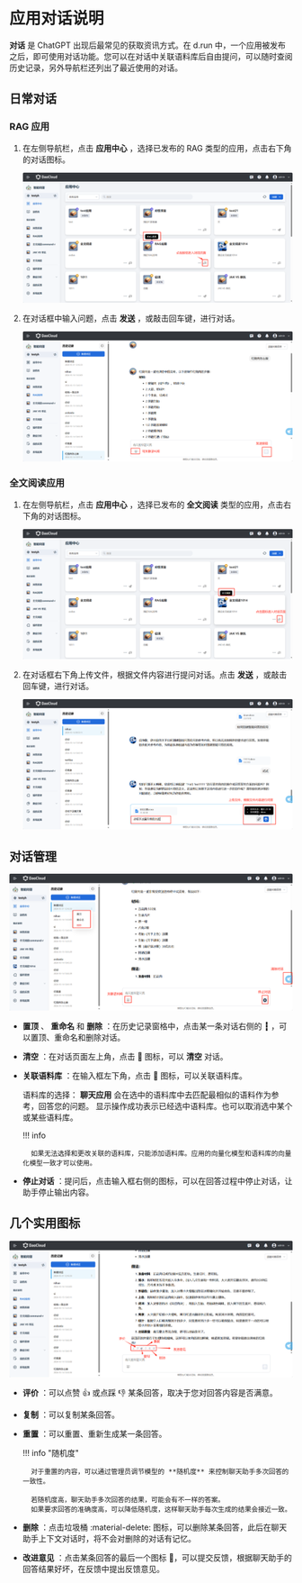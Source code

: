 # 应用对话说明

**对话** 是 ChatGPT 出现后最常见的获取资讯方式。在 d.run 中，一个应用被发布之后，即可使用对话功能。您可以在对话中关联语料库后自由提问，可以随时查阅历史记录，另外导航栏还列出了最近使用的对话。

## 日常对话

### RAG 应用

1. 在左侧导航栏，点击 **应用中心** ，选择已发布的 RAG 类型的应用，点击右下角的对话图标。

    ![点击对话图标](../../images/chat01.jpg)

2. 在对话框中输入问题，点击 **发送** ，或敲击回车键，进行对话。

    ![聊天](../../images/chat02.jpg)

### 全文阅读应用

1. 在左侧导航栏，点击 **应用中心** ，选择已发布的 **全文阅读** 类型的应用，点击右下角的对话图标。

    ![点击对话图标](../../images/chat03.jpg)

2. 在对话框右下角上传文件，根据文件内容进行提问对话。点击 **发送** ，或敲击回车键，进行对话。

    ![聊天](../../images/chat04.jpg)

## 对话管理

![manage](../images/manage.jpg)

- **置顶** 、 **重命名** 和 **删除** ：在历史记录窗格中，点击某一条对话右侧的 **┇** ，可以置顶、重命名和删除对话。
- **清空** ：在对话页面左上角，点击 🧹 图标，可以 **清空** 对话。
- **关联语料库** ：在输入框左下角，点击 📖 图标，可以关联语料库。

    语料库的选择： **聊天应用** 会在选中的语料库中去匹配最相似的语料作为参考，回答您的问题。
    显示操作成功表示已经选中语料库。也可以取消选中某个或某些语料库。

    !!! info

        如果无法选择和更改关联的语料库，只能添加语料库。应用的向量化模型和语料库的向量化模型一致才可以使用。

- **停止对话** ：提问后，点击输入框右侧的图标，可以在回答过程中停止对话，让助手停止输出内容。

## 几个实用图标

![page-function](../images/page-function.jpg)

- **评价** ：可以点赞 👍 或点踩 👎 某条回答，取决于您对回答内容是否满意。
- **复制** ：可以复制某条回答。
- **重置** ：可以重置、重新生成某一条回答。

    !!! info "随机度"

        对于重置的内容，可以通过管理员调节模型的 **随机度** 来控制聊天助手多次回答的一致性。

        若随机度高，聊天助手多次回答的结果，可能会有不一样的答案。
        如果要求回答的准确度高，可以降低随机度，这样聊天助手每次生成的结果会接近一致。

- **删除** ：点击垃圾桶 :material-delete: 图标，可以删除某条回答，此后在聊天助手上下文对话时，将不会对删除的对话有记忆。
- **改进意见** ：点击某条回答的最后一个图标 :bookmark_tabs:，可以提交反馈，根据聊天助手的回答结果好坏，在反馈中提出反馈意见。

